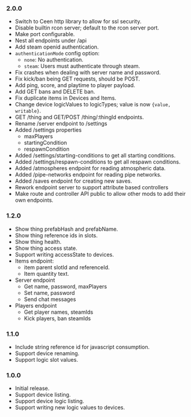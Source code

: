 ### 2.0.0

- Switch to Ceen http library to allow for ssl security.
- Disable builtin rcon server; default to the rcon server port.
- Make port configurable.
- Nest all endpoints under /api
- Add steam openid authentication.
- `authenticationMode` config option:
  - `none`: No authentication.
  - `steam`: Users must authenticate through steam.
- Fix crashes when dealing with server name and password.
- Fix kick/ban being GET requests, should be POST.
- Add ping, score, and playtime to player payload.
- Add GET bans and DELETE ban.
- Fix duplicate items in Devices and Items.
- Change device logicValues to logicTypes; value is now `{value, writable}`.
- GET /thing and GET/POST /thing/:thingId endpoints.
- Rename /server endpoint to /settings
- Added /settings properties
  - maxPlayers
  - startingCondition
  - respawnCondition
- Added /settings/starting-conditions to get all starting conditions.
- Added /settings/respawn-conditions to get all respawn conditions.
- Added /atmospheres endpoint for reading atmospheric data.
- Added /pipe-networks endpoint for reading pipe networks.
- Added /saves endpoint for creating new saves.
- Rework endpoint server to support attribute based controllers
- Make route and controller API public to allow other mods to add their own endpoints.

### 1.2.0

- Show thing prefabHash and prefabName.
- Show thing reference ids in slots.
- Show thing health.
- Show thing access state.
- Support writing accessState to devices.
- Items endpoint:
  - item parent slotId and referenceId.
  - Item quantity text.
- Server endpoint
  - Get name, password, maxPlayers
  - Set name, password
  - Send chat messages
- Players endpoint
  - Get player names, steamIds
  - Kick players, ban steamIds

### 1.1.0

- Include string reference id for javascript consumption.
- Support device renaming.
- Support logic slot values.

### 1.0.0

- Initial release.
- Support device listing.
- Support device logic listing.
- Support writing new logic values to devices.
